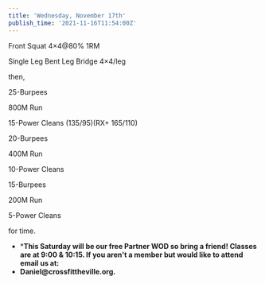 ```yaml
---
title: 'Wednesday, November 17th'
publish_time: '2021-11-16T11:54:00Z'
---
```


Front Squat 4×4\@80% 1RM

Single Leg Bent Leg Bridge 4×4/leg

then,

25-Burpees

800M Run

15-Power Cleans (135/95)(RX+ 165/110)

20-Burpees

400M Run

10-Power Cleans

15-Burpees

200M Run

5-Power Cleans

for time.

-   \***This Saturday will be our free Partner WOD so bring a friend!
    Classes are at 9:00 & 10:15. If you aren't a member but would like
    to attend email us at:**
-   **Daniel\@crossfittheville.org.**

